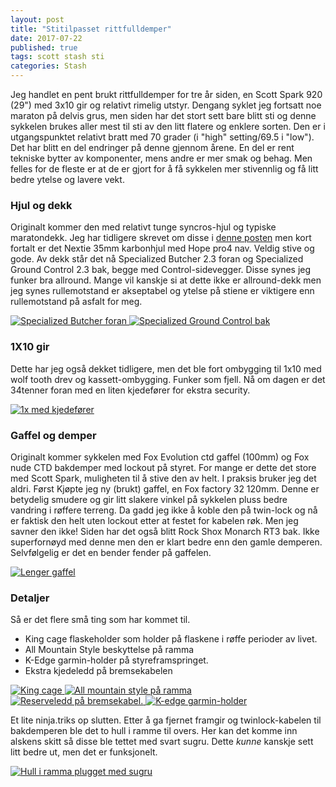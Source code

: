 ```yaml
---
layout: post
title: "Stitilpasset rittfulldemper"
date: 2017-07-22
published: true
tags: scott stash sti
categories: Stash
---
```


Jeg handlet en pent brukt rittfulldemper for tre år siden, en Scott Spark 920 (29") med 3x10 gir og relativt rimelig utstyr. Dengang syklet jeg fortsatt noe maraton på delvis grus, men siden har det stort sett bare blitt sti og denne sykkelen brukes aller mest til sti av den litt flatere og enklere sorten. Den er i utgangspunktet relativt bratt med 70 grader (i "high" setting/69.5 i "low"). Det har blitt en del endringer på denne gjennom årene. En del er rent tekniske bytter av komponenter, mens andre er mer smak og behag. Men felles for de fleste er at de er gjort for å få sykkelen mer stivennlig og få litt bedre ytelse og lavere vekt. 

### Hjul og dekk

Originalt kommer den med relativt tunge syncros-hjul og typiske maratondekk. Jeg har tidligere skrevet om disse i [denne posten](http://krankbolt.knuthaugen.no/stash/2016/08/21/new-wheels.html) men kort fortalt er det Nextie 35mm karbonhjul med Hope pro4 nav. Veldig stive og gode. Av dekk står det nå Specialized Butcher 2.3 foran og Specialized Ground Control 2.3 bak, begge med Control-sidevegger. Disse synes jeg funker bra allround. Mange vil kanskje si at dette ikke er allround-dekk men jeg synes rullemotstand er akseptabel og ytelse på stiene er viktigere enn rullemotstand på asfalt for meg. 

<a href="/assets/stisykkel1.jpg" data-lightbox="sti-1" data-title="Grove dekk">
  <img src="/assets/stisykkel1.jpg" title="Specialized Butcher foran">
</a>

<a href="/assets/stisykkel2.jpg" data-lightbox="sti-1" data-title="Grove dekk">
  <img src="/assets/stisykkel2.jpg" title="Specialized Ground Control bak">
</a>

### 1X10 gir

Dette har jeg også dekket tidligere, men det ble fort ombygging til 1x10 med wolf tooth drev og kassett-ombygging. Funker som fjell. Nå om dagen er det 34tenner foran med en liten kjedefører for ekstra security. 

<a href="/assets/stisykkel4.jpg" data-lightbox="sti-1" data-title="1x med kjedefører">
  <img src="/assets/stisykkel4.jpg" title="1x med kjedefører">
</a>

### Gaffel og demper

Originalt kommer sykkelen med Fox Evolution ctd gaffel (100mm) og Fox nude CTD bakdemper med lockout på styret. For mange er dette det store med Scott Spark, muligheten til å stive den av helt. I praksis bruker jeg det aldri. Først Kjøpte jeg ny (brukt) gaffel, en Fox factory 32 120mm. Denne er betydelig smudere og gir litt slakere vinkel på sykkelen pluss bedre vandring i røffere terreng. Da gadd jeg ikke å koble den på twin-lock og nå er faktisk den helt uten lockout etter at festet for kabelen røk. Men jeg savner den ikke! Siden har det også blitt Rock Shox Monarch RT3 bak. Ikke superfornøyd med denne men den er klart bedre enn den gamle demperen. Selvfølgelig er det en bender fender på gaffelen. 

<a href="/assets/stisykkel3.jpg" data-lightbox="sti-1" data-title="Lenger gaffel">
  <img src="/assets/stisykkel3.jpg" title="Lenger gaffel">
</a>

### Detaljer

Så er det flere små ting som har kommet til. 

* King cage flaskeholder som holder på flaskene i røffe perioder av livet. 
* All Mountain Style beskyttelse på ramma
* K-Edge garmin-holder på styreframspringet. 
* Ekstra kjedeledd på bremsekabelen

<a href="/assets/stisykkel7.jpg" data-lightbox="sti-1" data-title="King cage">
  <img src="/assets/stisykkel7.jpg" title="King cage">
</a>

<a href="/assets/stisykkel5.jpg" data-lightbox="sti-1" data-title="All mountain style på ramma">
  <img src="/assets/stisykkel5.jpg" title="All mountain style på ramma">
</a>

<a href="/assets/stisykkel6.jpg" data-lightbox="sti-1" data-title="reserveledd på bremsekabel">
  <img src="/assets/stisykkel6.jpg" title="Reserveledd på bremsekabel.">
</a>

<a href="/assets/stisykkel8.jpg" data-lightbox="sti-1" data-title="K-edge garmin-holder">
  <img src="/assets/stisykkel8.jpg" title="K-edge garmin-holder">
</a>

Et lite ninja.triks op slutten. Etter å ga fjernet framgir og twinlock-kabelen til bakdemperen ble det to hull i ramme til overs. Her kan det komme inn alskens skitt så disse ble tettet med svart sugru. Dette _kunne_ kanskje sett litt bedre ut, men det er funksjonelt. 

<a href="/assets/stisykkel9.jpg" data-lightbox="sti-1" data-title="Hull i ramma tettet med sugru">
  <img src="/assets/stisykkel9.jpg" title="Hull i ramma plugget med sugru">
</a>



